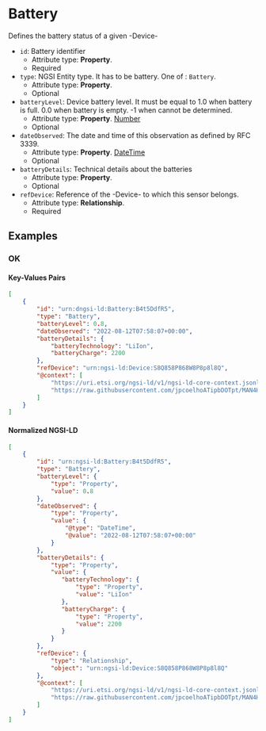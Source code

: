 # Battery

Defines the battery status of a given -Device-
-  `id`: Battery identifier
   -  Attribute type: **Property**. 
   -  Required
-  `type`: NGSI Entity type. It has to be battery. One of : `Battery`.
   -  Attribute type: **Property**. 
   -  Optional
-  `batteryLevel`: Device battery level. It must be equal to 1.0 when battery is full. 0.0 when battery is empty. -1 when cannot be determined.
   -  Attribute type: **Property**. [Number](https://schema.org/Number)
   -  Optional
-  `dateObserved`: The date and time of this observation as defined by RFC 3339.
   -  Attribute type: **Property**. [DateTime](https://schema.org/DateTime)
   -  Optional
-  `batteryDetails`: Technical details about the batteries
   -  Attribute type: **Property**. 
   -  Optional
-  `refDevice`: Reference of the -Device- to which this sensor belongs.
   -  Attribute type: **Relationship**. 
   -  Required



## Examples

### OK


#### Key-Values Pairs

```json
[
    {
        "id": "urn:dngsi-ld:Battery:B4t5DdfR5",
        "type": "Battery",
        "batteryLevel": 0.8,
        "dateObserved": "2022-08-12T07:58:07+00:00",
        "batteryDetails": {
            "batteryTechnology": "LiIon",
            "batteryCharge": 2200
        },
        "refDevice": "urn:ngsi-ld:Device:S8Q858P868W8P8p8l8Q",
        "@context": [
            "https://uri.etsi.org/ngsi-ld/v1/ngsi-ld-core-context.jsonld",
            "https://raw.githubusercontent.com/jpcoelhoATipbDOTpt/MAN4HEALTH/main/DataModel/Hardware/Battery/Context/context-keyvalues.jsonld"
        ]
    }
]
```

#### Normalized NGSI-LD

```json
[
    {
        "id": "urn:ngsi-ld:Battery:B4t5DdfR5",
        "type": "Battery",
        "batteryLevel": {
            "type": "Property",
            "value": 0.8
        },
        "dateObserved": {
            "type": "Property",
            "value": {
                "@type": "DateTime",
                "@value": "2022-08-12T07:58:07+00:00"
            }
        },
        "batteryDetails": {
            "type": "Property",
            "value": {
               "batteryTechnology": {
                   "type": "Property",
                   "value": "LiIon"
               },
               "batteryCharge": {
                   "type": "Property",
                   "value": 2200
               }
            }
        },
        "refDevice": {
            "type": "Relationship",
            "object": "urn:ngsi-ld:Device:S8Q858P868W8P8p8l8Q"
        },
        "@context": [
            "https://uri.etsi.org/ngsi-ld/v1/ngsi-ld-core-context.jsonld",
            "https://raw.githubusercontent.com/jpcoelhoATipbDOTpt/MAN4HEALTH/main/DataModel/Hardware/Battery/Context/context-normalized.jsonld"
        ]
    }
]
```
